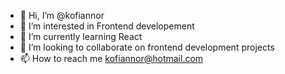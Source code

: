 - 👋 Hi, I’m @kofiannor
- 👀 I’m interested in Frontend developement
- 🌱 I’m currently learning React
- 💞️ I’m looking to collaborate on frontend development projects
- 📫 How to reach me kofiannor@hotmail.com

<!---
kofiannor/kofiannor is a ✨ special ✨ repository because its `README.md` (this file) appears on your GitHub profile.
You can click the Preview link to take a look at your changes.
--->
